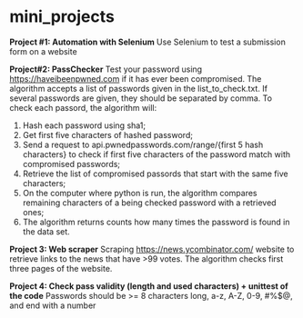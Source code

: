 # mini_projects

**Project #1: Automation with Selenium**
Use Selenium to test a submission form on a website


**Project#2: PassChecker**
Test your password using https://haveibeenpwned.com if it has ever been compromised.
The algorithm accepts a list of passwords given in the list_to_check.txt. If several passwords are given, they should be separated by comma. 
To check each passord, the algorithm will:
1. Hash each password using sha1;
2. Get first five characters of hashed password;
3. Send a request to api.pwnedpasswords.com/range/{first 5 hash characters} to check if first five characters of the password match with compromised passwords;
4. Retrieve the list of compromised passords that start with the same five characters;
5. On the computer where python is run, the algorithm compares remaining characters of a being checked password with a retrieved ones;
6. The algorithm returns counts how many times the password is found in the data set.


**Project 3: Web scraper**
Scraping https://news.ycombinator.com/ website to retrieve links to the news that have >99 votes. The algorithm checks first three pages of the website.


**Project 4: Check pass validity (length and used characters) + unittest of the code**
Passwords should be >= 8 characters long, a-z, A-Z, 0-9, #%$@, and end with a number

